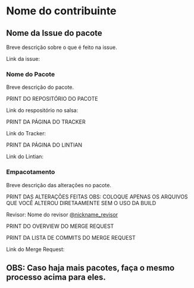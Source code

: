 # Nome do contribuinte

## Nome da Issue do pacote
Breve descrição sobre o que é feito na issue.

Link da issue: 

###  Nome do Pacote
Breve descrição do pacote.

PRINT DO REPOSITÓRIO DO PACOTE

Link do respositório no salsa:

PRINT DA PÁGINA DO TRACKER

Link do Tracker: 

PRINT DA PÁGINA DO LINTIAN

Link do Lintian:

### Empacotamento
Breve descrição das alterações no pacote.

PRINT DAS ALTERAÇÕES FEITAS
OBS: COLOQUE APENAS OS ARQUIVOS QUE VOCÊ ALTEROU DIRETAAMENTE SEM O USO DA BUILD

Revisor: Nome do revisor [@nickname_revisor](link_do_salsa)

PRINT DO OVERVIEW DO MERGE REQUEST

PRINT DA LISTA DE COMMITS DO MERGE REQUEST

Link do Merge Request: 

## OBS: Caso haja mais pacotes, faça o mesmo processo acima para eles.
